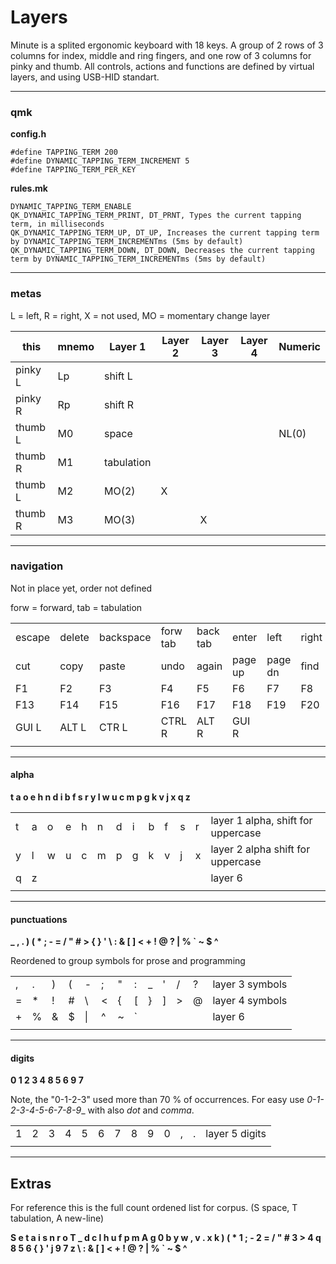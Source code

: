 # Layers #

Minute is a splited ergonomic keyboard with 18 keys.
A group of 2 rows of 3 columns for index, middle and ring fingers, and one row of 3 columns for pinky and thumb. 
All controls, actions and functions are defined by virtual layers, and using USB-HID standart. 

---
### qmk

**config.h**
```
#define TAPPING_TERM 200
#define DYNAMIC_TAPPING_TERM_INCREMENT 5
#define TAPPING_TERM_PER_KEY
```

**rules.mk**
```
DYNAMIC_TAPPING_TERM_ENABLE
QK_DYNAMIC_TAPPING_TERM_PRINT, DT_PRNT, Types the current tapping term, in milliseconds
QK_DYNAMIC_TAPPING_TERM_UP, DT_UP, Increases the current tapping term by DYNAMIC_TAPPING_TERM_INCREMENTms (5ms by default)
QK_DYNAMIC_TAPPING_TERM_DOWN, DT_DOWN, Decreases the current tapping term by DYNAMIC_TAPPING_TERM_INCREMENTms (5ms by default)
```
---
### metas

L = left, R = right, X = not used, MO = momentary change layer

| this | mnemo | Layer 1 | Layer 2  | Layer 3 | Layer 4 | Numeric |
| --- | --- | --- | --- | --- | --- | -- |
| pinky L | Lp | shift L |  |  |  |  |
| pinky R | Rp | shift R |  |  |  |  |
| thumb L | M0 | space  |  |  |  | NL(0) |
| thumb R | M1 | tabulation |  |  |  | | 
| thumb L | M2 | MO(2) |  X |  |  | |
| thumb R | M3 | MO(3) |  | X |  | |

---
### navigation

Not in place yet, order not defined

forw = forward, tab = tabulation 

|  |  |  |  |  |  |  |  |  |  |  |  |  |
| ---  | ---  | --- | ---  | ---  | ---  | ---  | ---  | --- | --- | ---  | --- | --- |
| escape | delete | backspace | forw tab | back tab | enter |  left | right | up | down | home  | end  |  | 
| cut | copy | paste | undo | again | page up | page dn | find | replace | insert | save | load | quit |
| F1 | F2 | F3 | F4 | F5 | F6 | F7 | F8 | F9 | F10 | F11 | F12 |  |
| F13 | F14 | F15 | F16 | F17 | F18 | F19 | F20 | F21 | F22 | F23 | F24 |  |
| GUI L | ALT L | CTR L | CTRL R | ALT R | GUI R |  |  |  |  |  |  |  |
|  |  |  |  |  |  |  |  |  |  |  |  |  |

---
#### alpha

**t a o e h n d i b f s r y l w u c m p g k v j x q z**

|  |  |  |  |  |  |  |  |  |  |  |  |  |
| ---  | ---  | ---  | --- | ---  | ---  | ---  | ---  | ---  | ---  | ---  | ---  | -- |
| t | a | o | e | h | n | d | i | b | f | s | r | layer 1 alpha, shift for uppercase |
| y | l | w | u | c | m | p | g | k | v | j | x | layer 2 alpha shift for uppercase |
| q | z | | | | | | | | | | | layer 6 |
|  |  |  |  |  |  |  |  |  |  |  |  | |

---
#### punctuations

**_ , . ) ( * ; - = / " # > { } ' \ : & [ ] < + ! @ ? | % ` ~ $ ^**

Reordened to group symbols for prose and programming 

 |  |  |  |  |  |  |  |  |  |  |  |  |  | 
 | --- | --- | --- | --- | --- | --- | --- | --- | --- | --- | --- | --- | --- | 
 | , | . | ) | ( | - | ; | " | : | _ | ' | / | ? | layer 3 symbols |
 |=  | * | ! | # | \ | < | { | \[ | } | \] | > | @ | layer 4 symbols | 
 | + | % | & | $ | \| | ^ | ~ | ` | | | |  | layer 6 |
 |  |  |  |  |  |  |  |  |  |  |  |  |  | 

---
#### digits

**0 1 2 3 4 8 5 6 9 7**

Note, the "0-1-2-3" used more than 70 % of occurrences. For easy use _0-1-2-3-4-5-6-7-8-9__ with also _dot_ and _comma_.

 |  |  |  |  |  |  |  |  |  |  |  |  |  | 
 | --- | --- | --- | --- | --- | --- | --- | --- | --- | --- | --- | --- | --- | 
 | 1 | 2 | 3 | 4 | 5 | 6 | 7 | 8 | 9 | 0 | , | . | layer 5 digits | 
 |  |  |  |  |  |  |  |  |  |  |  |  |  | 

--- 
## Extras

For reference this is the full count ordened list for corpus. (S space, T tabulation, A new-line)

**S e t a i s n r o T _ d c l h u f p m A g 0 b y w , v . x k ) ( * 1 ; - 2 = / " # 3 > 4 q 8 5 6 { } ' j 9 7 z \ : & [ ] < + ! @ ? | % ` ~ $ ^**
